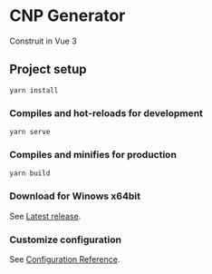# CNP Generator
Construit in Vue 3
## Project setup
```
yarn install
```

### Compiles and hot-reloads for development
```
yarn serve
```

### Compiles and minifies for production
```
yarn build
```
### Download for Winows x64bit
See [Latest release](https://github.com/davidmoraru/cnpgen/releases/latest).


### Customize configuration
See [Configuration Reference](https://cli.vuejs.org/config/).
